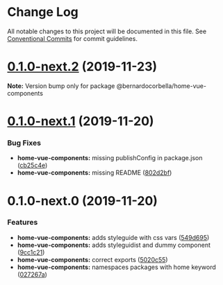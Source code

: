 # Change Log

All notable changes to this project will be documented in this file.
See [Conventional Commits](https://conventionalcommits.org) for commit guidelines.

# [0.1.0-next.2](https://github.com/bernardocorbella/myweb/compare/@bernardocorbella/home-vue-components@0.1.0-next.1...@bernardocorbella/home-vue-components@0.1.0-next.2) (2019-11-23)

**Note:** Version bump only for package @bernardocorbella/home-vue-components





# [0.1.0-next.1](https://github.com/bernardocorbella/myweb/compare/@bernardocorbella/home-vue-components@0.1.0-next.0...@bernardocorbella/home-vue-components@0.1.0-next.1) (2019-11-20)


### Bug Fixes

* **home-vue-components:** missing publishConfig in package.json ([cb25c4e](https://github.com/bernardocorbella/myweb/commit/cb25c4eeffd5f123ac0830892026c4f75851b1fe))
* **home-vue-components:** missing README ([802d2bf](https://github.com/bernardocorbella/myweb/commit/802d2bf471f14473e8c586eb0249698f811b476d))





# 0.1.0-next.0 (2019-11-20)


### Features

* **home-vue-components:** adds styleguide with css vars ([549d695](https://github.com/bernardocorbella/myweb/commit/549d6957b7f5d3b321da7afb73be6e7e8c5f91e7))
* **home-vue-components:** adds styleguidist and dummy component ([9cc1c21](https://github.com/bernardocorbella/myweb/commit/9cc1c21f495dcd98635f41b48b5652d41e5e2b60))
* **home-vue-components:** correct exports ([5020c55](https://github.com/bernardocorbella/myweb/commit/5020c55883f0b5342d9968b1bf1642d4a0810212))
* **home-vue-components:** namespaces packages with home keyword ([027267a](https://github.com/bernardocorbella/myweb/commit/027267aa0ac79b669cc64339ef98a220a7ac5309))

